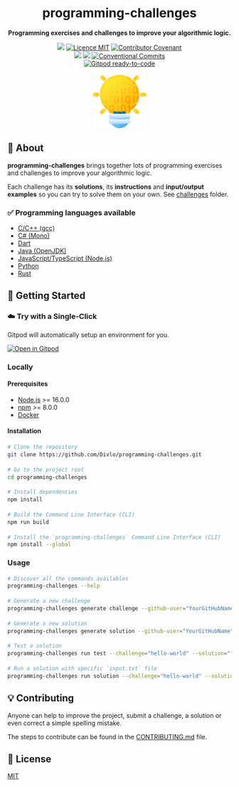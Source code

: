 <h1 align="center">programming-challenges</h1>

<p align="center">
  <strong>Programming exercises and challenges to improve your algorithmic logic.</strong>
</p>

<p align="center">
  <a href="./CONTRIBUTING.md"><img src="https://img.shields.io/badge/PRs-welcome-brightgreen.svg?style=flat" /></a>
  <a href="./LICENSE"><img src="https://img.shields.io/badge/licence-MIT-blue.svg" alt="Licence MIT"/></a>
  <a href="./CODE_OF_CONDUCT.md"><img src="https://img.shields.io/badge/Contributor%20Covenant-v2.0%20adopted-ff69b4.svg" alt="Contributor Covenant" /></a>
  <br />
  <a href="https://github.com/Divlo/programming-challenges/actions/workflows/cli.yml"><img src="https://github.com/Divlo/programming-challenges/actions/workflows/cli.yml/badge.svg?branch=master" /></a>
  <a href="https://github.com/Divlo/programming-challenges/actions/workflows/challenges.yml"><img src="https://github.com/Divlo/programming-challenges/actions/workflows/challenges.yml/badge.svg?branch=master" /></a>
  <a href="https://conventionalcommits.org"><img src="https://img.shields.io/badge/Conventional%20Commits-1.0.0-yellow.svg" alt="Conventional Commits" /></a>
  <br/>
  <a href="https://gitpod.io/#https://github.com/Divlo/programming-challenges"><img src="https://img.shields.io/badge/Gitpod-ready--to--code-blue?logo=gitpod" alt="Gitpod ready-to-code"/></a>
  <br/> <br/>
  <img src="./logo.png" width="120" alt="programming-challenges Logo" />
</p>

## 📜 About

**programming-challenges** brings together lots of programming exercises and challenges to improve your algorithmic logic.

Each challenge has its **solutions**, its **instructions** and **input/output examples** so you can try to solve them on your own. See [challenges](./challenges) folder.

### ✅ Programming languages available

- [C/C++ (gcc)](https://gcc.gnu.org/)
- [C# (Mono)](https://www.mono-project.com/)
- [Dart](https://dart.dev/)
- [Java (OpenJDK)](https://openjdk.java.net/)
- [JavaScript/TypeScript (Node.js)](https://nodejs.org/)
- [Python](https://www.python.org/)
- [Rust](https://www.rust-lang.org/)

## 🚀 Getting Started

### ☁️ Try with a Single-Click

Gitpod will automatically setup an environment for you.

[![Open in Gitpod](https://gitpod.io/button/open-in-gitpod.svg)](https://gitpod.io/#https://github.com/Divlo/programming-challenges)

### Locally

#### Prerequisites

- [Node.js](https://nodejs.org/) >= 16.0.0
- [npm](https://npmjs.com/) >= 8.0.0
- [Docker](https://www.docker.com/)

#### Installation

```sh
# Clone the repository
git clone https://github.com/Divlo/programming-challenges.git

# Go to the project root
cd programming-challenges

# Install dependencies
npm install

# Build the Command Line Interface (CLI)
npm run build

# Install the `programming-challenges` Command Line Interface (CLI)
npm install --global
```

### Usage

```sh
# Discover all the commands availables
programming-challenges --help

# Generate a new challenge
programming-challenges generate challenge --github-user="YourGitHubName" --challenge="hello-world"

# Generate a new solution
programming-challenges generate solution --github-user="YourGitHubName" --challenge="hello-world" --solution="function" --language="python"

# Test a solution
programming-challenges run test --challenge="hello-world" --solution="function" --language="python"

# Run a solution with specific `input.txt` file
programming-challenges run solution --challenge="hello-world" --solution="function" --language="python" --input-path="./challenges/hello-world/test/1/input.txt" --output
```

## 💡 Contributing

Anyone can help to improve the project, submit a challenge, a solution or even correct a simple spelling mistake.

The steps to contribute can be found in the [CONTRIBUTING.md](./CONTRIBUTING.md) file.

## 📄 License

[MIT](./LICENSE)
